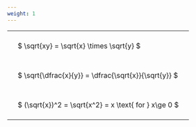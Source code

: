 ```yaml
---
weight: 1
---
```


<style type="text/css">
#T_b45a5 th.col_heading {
  text-align: left;
  font-size: 1em;
}
#T_b45a5 td {
  text-align: left;
  font-size: 1em;
  padding: 1.5em;
}
</style>
<table id="T_b45a5">
  <thead>
  </thead>
  <tbody>
    <tr>
      <td id="T_b45a5_row0_col0" class="data row0 col0" >$ \sqrt{xy} = \sqrt{x} \times \sqrt{y} $</td>
    </tr>
    <tr>
      <td id="T_b45a5_row1_col0" class="data row1 col0" >$ \sqrt{\dfrac{x}{y}} = \dfrac{\sqrt{x}}{\sqrt{y}} $</td>
    </tr>
    <tr>
      <td id="T_b45a5_row2_col0" class="data row2 col0" >$ (\sqrt{x})^2 = \sqrt{x^2} = x \text{ for } x\ge 0 $</td>
    </tr>
  </tbody>
</table>
